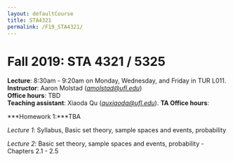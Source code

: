 ```yaml
---
layout: defaultCourse
title: STA4321
permalink: /F19_STA4321/
---
```

# Fall 2019: STA 4321 / 5325

**Lecture**: 8:30am - 9:20am on Monday, Wednesday, and Friday in TUR L011. 
**Instructor**: Aaron Molstad (*amolstad@ufl.edu*)  
**Office hours**: TBD  
**Teaching assistant**: Xiaoda Qu (*quxiaoda@ufl.edu*). 
**TA Office hours**:  


***Homework 1:***TBA 

*Lecture 1*: Syllabus, Basic set theory, sample spaces and events, probability

*Lecture 2*: Basic set theory, sample spaces and events, probability
	- Chapters 2.1 - 2.5
	